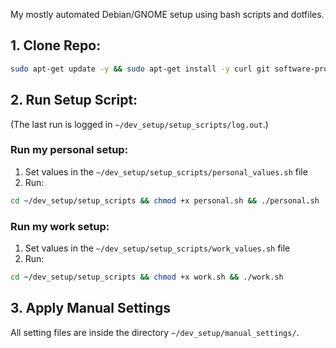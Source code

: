 My mostly automated Debian/GNOME setup using bash scripts and dotfiles.

## 1. Clone Repo:
```bash
sudo apt-get update -y && sudo apt-get install -y curl git software-properties-common && cd ~ && git clone https://github.com/r00tk1d/dev_setup.git
```

## 2. Run Setup Script:
(The last run is logged in `~/dev_setup/setup_scripts/log.out`.)
### Run my personal setup:
1. Set values in the `~/dev_setup/setup_scripts/personal_values.sh` file
2. Run:
```bash
cd ~/dev_setup/setup_scripts && chmod +x personal.sh && ./personal.sh
```

### Run my work setup:
1. Set values in the `~/dev_setup/setup_scripts/work_values.sh` file
2. Run:
```bash
cd ~/dev_setup/setup_scripts && chmod +x work.sh && ./work.sh
```

## 3. Apply Manual Settings
All setting files are inside the directory `~/dev_setup/manual_settings/`.